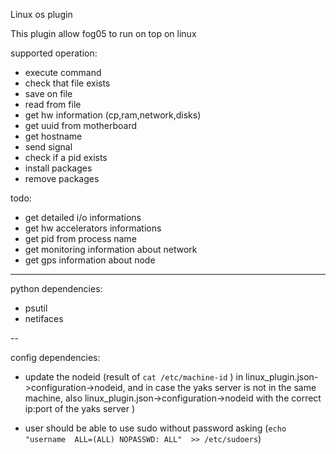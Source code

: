 <!-- # Copyright (c) 2014,2018 ADLINK Technology Inc.
#
# See the NOTICE file(s) distributed with this work for additional
# information regarding copyright ownership.
#
# This program and the accompanying materials are made available under the
# terms of the Eclipse Public License 2.0 which is available at
# http://www.eclipse.org/legal/epl-2.0, or the Apache License, Version 2.0
# which is available at https://www.apache.org/licenses/LICENSE-2.0.
#
# SPDX-License-Identifier: EPL-2.0 OR Apache-2.0
#
# Contributors: Gabriele Baldoni, ADLINK Technology Inc. - Base plugins set -->


Linux os plugin

This plugin allow fog05 to run on top on linux

supported operation:
- execute command
- check that file exists
- save on file
- read from file
- get hw information (cp,ram,network,disks)
- get uuid from motherboard
- get hostname
- send signal
- check if a pid exists
- install packages
- remove packages

todo:

- get detailed i/o informations
- get hw accelerators informations
- get pid from process name
- get monitoring information about network
- get gps information about node

---


python dependencies:

- psutil
- netifaces

--

config dependencies:
- update the nodeid (result of `cat /etc/machine-id` ) in linux_plugin.json->configuration->nodeid, and in case the yaks server is not in the same machine, also linux_plugin.json->configuration->nodeid with the correct ip:port of the yaks server )

- user should be able to use sudo without password asking (`echo "username  ALL=(ALL) NOPASSWD: ALL"  >> /etc/sudoers`)

